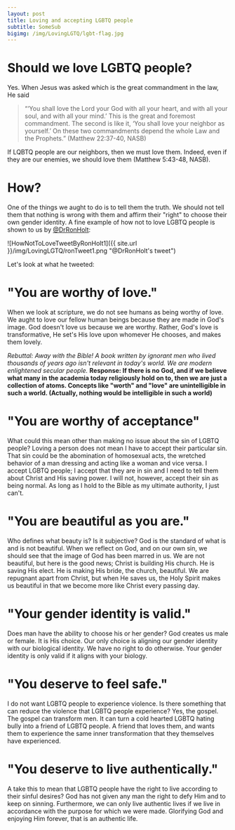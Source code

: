 ```yaml
---
layout: post
title: Loving and accepting LGBTQ people
subtitle: SomeSub
bigimg: /img/LovingLGTQ/lgbt-flag.jpg
---
```


# Should we love LGBTQ people?
Yes. When Jesus was asked which is the great commandment in the law, He said
> “‘You shall love the Lord your God with all your heart, and with all your soul, and with all your mind.’ This is the great and foremost commandment. The second is like it, ‘You shall love your neighbor as yourself.’ On these two commandments depend the whole Law and the Prophets.” (Matthew 22:37-40, NASB)

If LQBTQ people are our neighbors, then we must love them. Indeed, even if they are our enemies, we should love them (Matthew 5:43-48, NASB).

# How?

One of the things we aught to do is to tell them the truth. We should not tell them that nothing is wrong with them and affirm their "right" to choose their own gender identity. A fine example of how not to love LGBTQ people is shown to us by [@DrRonHolt](https://twitter.com/):

![HowNotToLoveTweetByRonHolt1]({{ site.url }}/img/LovingLGTQ/ronTweet1.png "@DrRonHolt's tweet")

Let's look at what he tweeted:

# "You are worthy of love."
When we look at scripture, we do not see humans as being worthy of love. We aught to love our fellow human beings because they are made in God's image. God doesn't love us because we are worthy. Rather, God's love is transformative, He set's His love upon whomever He chooses, and makes them lovely.

*Rebuttal: Away with the Bible! A book written by ignorant men who lived thousands of years ago isn't relevant in today's world. We are modern enlightened secular people.*
**Response: If there is no God, and if we believe what many in the academia today religiously hold on to, then we are just a collection of atoms. Concepts like "worth" and "love" are unintelligible in such a world. (Actually, nothing would be intelligible in such a world)**

# "You are worthy of acceptance"
What could this mean other than making no issue about the sin of LGBTQ people? Loving a person does not mean I have to accept their particular sin. That sin could be the abomination of homosexual acts, the wretched behavior of a man dressing and acting like a woman and vice versa. I accept LGBTQ people; I accept that they are in sin and I need to tell them about Christ and His saving power. I will not, however, accept their sin as being normal. As long as I hold to the Bible as my ultimate authority, I just can't.

# "You are beautiful as you are."
Who defines what beauty is? Is it subjective? God is the standard of what is and is not beautiful. When we reflect on God, and on our own sin, we should see that the image of God has been marred in us. We are not beautiful, but here is the good news; Christ is building His church. He is saving His elect. He is making His bride, the church, beautiful. We are repugnant apart from Christ, but when He saves us, the Holy Spirit makes us beautiful in that we become more like Christ every passing day.

# "Your gender identity is valid."
Does man have the ability to choose his or her gender? God creates us male or female. It is His choice. Our only choice is aligning our gender identity with our biological identity. We have no right to do otherwise. Your gender identity is only valid if it aligns with your biology.

# "You deserve to feel safe."
I do not want LGBTQ people to experience violence. Is there something that can reduce the violence that LGBTQ people experience? Yes, the gospel. The gospel can transform men. It can turn a cold hearted LGBTQ hating bully into a friend of LGBTQ people. A friend that loves them, and wants them to experience the same inner transformation that they themselves have experienced.

# "You deserve to live authentically."
A take this to mean that LGBTQ people have the right to live according to their sinful desires? God has not given any man the right to defy Him and to keep on sinning. Furthermore, we can only live authentic lives if we live in accordance with the purpose for which we were made. Glorifying God and enjoying Him forever, that is an authentic life. 

